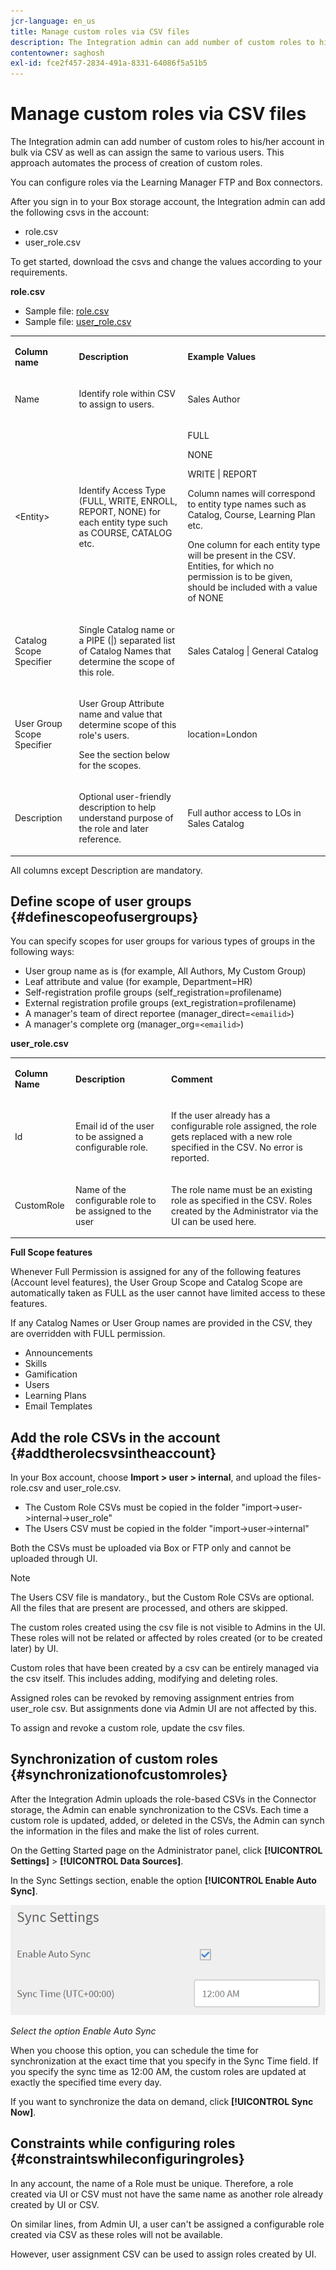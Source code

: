 ```yaml
---
jcr-language: en_us
title: Manage custom roles via CSV files
description: The Integration admin can add number of custom roles to his/her account in bulk via CSV as well as can assign the same to various users. This approach automates the process of creation of custom roles.
contentowner: saghosh
exl-id: fce2f457-2834-491a-8331-64086f5a51b5
---
```

# Manage custom roles via CSV files

The Integration admin can add number of custom roles to his/her account in bulk via CSV as well as can assign the same to various users. This approach automates the process of creation of custom roles.

You can configure roles via the Learning Manager FTP and Box connectors.

After you sign in to your Box storage account, the Integration admin can add the following csvs in the account:

* role.csv
* user_role.csv

To get started, download the csvs and change the values according to your requirements.

**role.csv**
* Sample file: [role.csv](assets/role.csv) 
* Sample file: [user_role.csv](assets/user_role.csv)

<table>
 <tbody>
  <tr>
   <td>
    <p><b>Column name</b></p></td>
   <td>
    <p><b>Description</b></p></td>
   <td>
    <p><b>Example Values</b></p></td>
  </tr>
  <tr>
   <td>
    <p>Name</p></td>
   <td>
    <p>Identify role within CSV to assign to users.</p></td>
   <td>
    <p>Sales Author</p></td>
  </tr>
  <tr>
   <td>
    <p>&lt;Entity&gt;</p></td>
   <td>
    <p>Identify Access Type (FULL, WRITE, ENROLL, REPORT, NONE) for each entity type such as COURSE, CATALOG etc.</p></td>
   <td>
    <p>FULL</p>
    <p>NONE</p>
    <p>WRITE | REPORT</p>
    <p>Column names will correspond to entity type names such as Catalog, Course, Learning Plan etc.</p>
    <p>One column for each entity type will be present in the CSV. Entities, for which no permission is to be given, should be included with a value of NONE</p></td>
  </tr>
  <tr>
   <td>
    <p>Catalog Scope Specifier</p></td>
   <td>
    <p>Single Catalog name or a PIPE (|) separated list of Catalog Names that determine the scope of this role.</p></td>
   <td>
    <p>Sales Catalog | General Catalog</p></td>
  </tr>
  <tr>
   <td>
    <p>User Group Scope Specifier</p></td>
   <td>
    <p>User Group Attribute name and value that determine scope of this role's users.</p>
    <p>See the section below for the scopes.</p></td>
   <td>
    <p>location=London</p></td>
  </tr>
  <tr>
   <td>
    <p>Description</p></td>
   <td>
    <p>Optional user-friendly description to help understand purpose of the role and later reference.</p></td>
   <td>
    <p>Full author access to LOs in Sales Catalog</p></td>
  </tr>
 </tbody>
</table>

All columns except Description are mandatory.

## Define scope of user groups {#definescopeofusergroups}

You can specify scopes for user groups for various types of groups in the following ways:

* User group name as is (for example, All Authors, My Custom Group)
* Leaf attribute and value (for example, Department=HR)
* Self-registration profile groups (self_registration=profilename)
* External registration profile groups (ext_registration=profilename)
* A manager's team of direct reportee (manager_direct=`<emailid>`)
* A manager's complete org (manager_org=`<emailid>`)

**user_role.csv**

<table>
 <tbody>
  <tr>
   <td>
    <p><b>Column Name</b></p></td>
   <td>
    <p><b>Description</b></p></td>
   <td>
    <p><b>Comment</b></p></td>
  </tr>
  <tr>
   <td>
    <p>Id</p></td>
   <td>
    <p>Email id of the user to be assigned a configurable role.</p></td>
   <td>
    <p>If the user already has a configurable role assigned, the role gets replaced with a new role specified in the CSV. No error is reported.</p></td>
  </tr>
  <tr>
   <td>
    <p>CustomRole</p></td>
   <td>
    <p>Name of the configurable role to be assigned to the user</p></td>
   <td>
    <p>The role name must be an existing role as specified in the CSV. Roles created by the Administrator via the UI can be used here.</p></td>
  </tr>
 </tbody>
</table>

**Full Scope features**

Whenever Full Permission is assigned for any of the following features (Account level features), the User Group Scope and Catalog Scope are automatically taken as FULL as the user cannot have limited access to these features.

If any Catalog Names or User Group names are provided in the CSV, they are overridden with FULL permission.

* Announcements
* Skills
* Gamification
* Users
* Learning Plans
* Email Templates

## Add the role CSVs in the account {#addtherolecsvsintheaccount}

In your Box account, choose **Import > user > internal**, and upload the files- role.csv and user_role.csv.

* The Custom Role CSVs must be copied in the folder "import->user->internal->user_role"
* The Users CSV must be copied in the folder "import->user->internal"

Both the CSVs must be uploaded via Box or FTP only and cannot be uploaded through UI. 

>[!NOTE]
>
>The Users CSV file is mandatory., but the Custom Role CSVs are optional. All the files that are present are processed, and others are skipped.

The custom roles created using the csv file is not visible to Admins in the UI. These roles will not be related or affected by roles created (or to be created later) by UI.

Custom roles that have been created by a csv can be entirely managed via the csv itself. This includes adding, modifying and deleting roles.

Assigned roles can be revoked by removing assignment entries from user_role csv. But assignments done via Admin UI are not affected by this.

To assign and revoke a custom role, update the csv files.

## Synchronization of custom roles {#synchronizationofcustomroles}

After the Integration Admin uploads the role-based CSVs in the Connector storage, the Admin can enable synchronization to the CSVs. Each time a custom role is updated, added, or deleted in the CSVs, the Admin can synch the information in the files and make the list of roles current.

On the Getting Started page on the Administrator panel, click **[!UICONTROL Settings]** > **[!UICONTROL Data Sources]**.

In the Sync Settings section, enable the option **[!UICONTROL Enable Auto Sync]**.

![](assets/sync-settings.png)

*Select the option Enable Auto Sync*

When you choose this option, you can schedule the time for synchronization at the exact time that you specify in the Sync Time field. If you specify the sync time as 12:00 AM, the custom roles are updated at exactly the specified time every day.

If you want to synchronize the data on demand, click **[!UICONTROL Sync Now]**.

## Constraints while configuring roles {#constraintswhileconfiguringroles}

In any account, the name of a Role must be unique. Therefore, a role created via UI or CSV must not have the same name as another role already created by UI or CSV.

On similar lines, from Admin UI, a user can't be assigned a configurable role created via CSV as these roles will not be available.

However, user assignment CSV can be used to assign roles created by UI.
